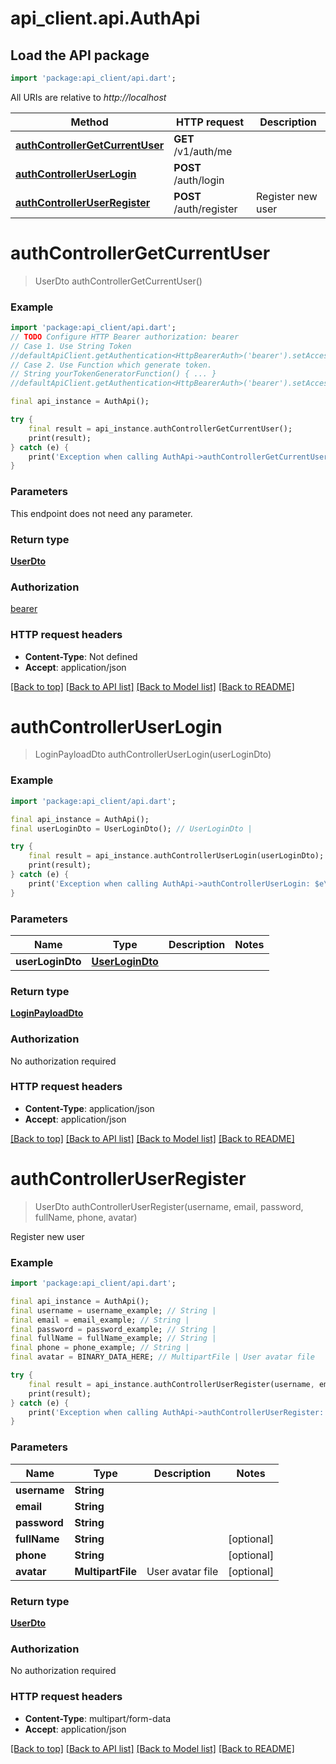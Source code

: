 # api_client.api.AuthApi

## Load the API package
```dart
import 'package:api_client/api.dart';
```

All URIs are relative to *http://localhost*

Method | HTTP request | Description
------------- | ------------- | -------------
[**authControllerGetCurrentUser**](AuthApi.md#authcontrollergetcurrentuser) | **GET** /v1/auth/me | 
[**authControllerUserLogin**](AuthApi.md#authcontrolleruserlogin) | **POST** /auth/login | 
[**authControllerUserRegister**](AuthApi.md#authcontrolleruserregister) | **POST** /auth/register | Register new user


# **authControllerGetCurrentUser**
> UserDto authControllerGetCurrentUser()



### Example
```dart
import 'package:api_client/api.dart';
// TODO Configure HTTP Bearer authorization: bearer
// Case 1. Use String Token
//defaultApiClient.getAuthentication<HttpBearerAuth>('bearer').setAccessToken('YOUR_ACCESS_TOKEN');
// Case 2. Use Function which generate token.
// String yourTokenGeneratorFunction() { ... }
//defaultApiClient.getAuthentication<HttpBearerAuth>('bearer').setAccessToken(yourTokenGeneratorFunction);

final api_instance = AuthApi();

try {
    final result = api_instance.authControllerGetCurrentUser();
    print(result);
} catch (e) {
    print('Exception when calling AuthApi->authControllerGetCurrentUser: $e\n');
}
```

### Parameters
This endpoint does not need any parameter.

### Return type

[**UserDto**](UserDto.md)

### Authorization

[bearer](../README.md#bearer)

### HTTP request headers

 - **Content-Type**: Not defined
 - **Accept**: application/json

[[Back to top]](#) [[Back to API list]](../README.md#documentation-for-api-endpoints) [[Back to Model list]](../README.md#documentation-for-models) [[Back to README]](../README.md)

# **authControllerUserLogin**
> LoginPayloadDto authControllerUserLogin(userLoginDto)



### Example
```dart
import 'package:api_client/api.dart';

final api_instance = AuthApi();
final userLoginDto = UserLoginDto(); // UserLoginDto | 

try {
    final result = api_instance.authControllerUserLogin(userLoginDto);
    print(result);
} catch (e) {
    print('Exception when calling AuthApi->authControllerUserLogin: $e\n');
}
```

### Parameters

Name | Type | Description  | Notes
------------- | ------------- | ------------- | -------------
 **userLoginDto** | [**UserLoginDto**](UserLoginDto.md)|  | 

### Return type

[**LoginPayloadDto**](LoginPayloadDto.md)

### Authorization

No authorization required

### HTTP request headers

 - **Content-Type**: application/json
 - **Accept**: application/json

[[Back to top]](#) [[Back to API list]](../README.md#documentation-for-api-endpoints) [[Back to Model list]](../README.md#documentation-for-models) [[Back to README]](../README.md)

# **authControllerUserRegister**
> UserDto authControllerUserRegister(username, email, password, fullName, phone, avatar)

Register new user

### Example
```dart
import 'package:api_client/api.dart';

final api_instance = AuthApi();
final username = username_example; // String | 
final email = email_example; // String | 
final password = password_example; // String | 
final fullName = fullName_example; // String | 
final phone = phone_example; // String | 
final avatar = BINARY_DATA_HERE; // MultipartFile | User avatar file

try {
    final result = api_instance.authControllerUserRegister(username, email, password, fullName, phone, avatar);
    print(result);
} catch (e) {
    print('Exception when calling AuthApi->authControllerUserRegister: $e\n');
}
```

### Parameters

Name | Type | Description  | Notes
------------- | ------------- | ------------- | -------------
 **username** | **String**|  | 
 **email** | **String**|  | 
 **password** | **String**|  | 
 **fullName** | **String**|  | [optional] 
 **phone** | **String**|  | [optional] 
 **avatar** | **MultipartFile**| User avatar file | [optional] 

### Return type

[**UserDto**](UserDto.md)

### Authorization

No authorization required

### HTTP request headers

 - **Content-Type**: multipart/form-data
 - **Accept**: application/json

[[Back to top]](#) [[Back to API list]](../README.md#documentation-for-api-endpoints) [[Back to Model list]](../README.md#documentation-for-models) [[Back to README]](../README.md)

